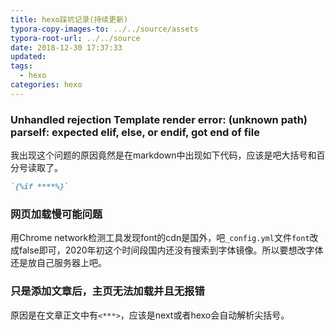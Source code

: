 ```yaml
---
title: hexo踩坑记录(持续更新)
typora-copy-images-to: ../../source/assets
typora-root-url: ../../source
date: 2018-12-30 17:37:33
updated:
tags:
  - hexo
categories: hexo
---
```


### Unhandled rejection Template render error: (unknown path) parseIf: expected elif, else, or endif, got end of file

我出现这个问题的原因竟然是在markdown中出现如下代码，应该是吧大括号和百分号读取了。

```markdown
`{%if ****%}`
```

### 网页加载慢可能问题

用Chrome network检测工具发现font的cdn是国外，吧`_config.yml`文件`font`改成false即可，2020年初这个时间段国内还没有搜索到字体镜像。所以要想改字体还是放自己服务器上吧。

### 只是添加文章后，主页无法加载并且无报错

原因是在文章正文中有`<***>`，应该是next或者hexo会自动解析尖括号。